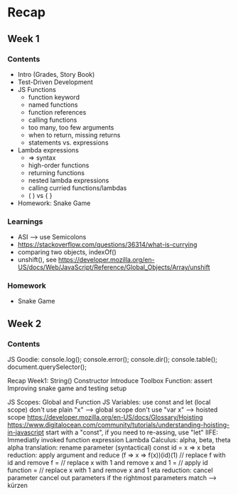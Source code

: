 # Recap

## Week 1

### Contents

- Intro (Grades, Story Book)
- Test-Driven Development
- JS Functions
  - function keyword
  - named functions
  - function references
  - calling functions
  - too many, too few arguments
  - when to return, missing returns
  - statements vs. expressions
- Lambda expressions
  - => syntax
  - high-order functions
  - returning functions
  - nested lambda expressions
  - calling curried functions/lambdas
  - ( ) vs { }
- Homework: Snake Game

### Learnings

- ASI --> use Semicolons
- <https://stackoverflow.com/questions/36314/what-is-currying>
- comparing two objects, indexOf()
- unshift(), see <https://developer.mozilla.org/en-US/docs/Web/JavaScript/Reference/Global_Objects/Array/unshift>

### Homework

- Snake Game

## Week 2

### Contents

JS Goodie:
  console.log();
  console.error();
  console.dir();
  console.table();
  document.querySelector();

Recap Week1:
  String() Constructor
  Introduce Toolbox Function: assert
  Improving snake game and testing setup

JS Scopes: Global and Function
JS Variables: use const and let (local scope)
  don't use plain "x" --> global scope
  don't use "var x" --> hoisted scope
    <https://developer.mozilla.org/en-US/docs/Glossary/Hoisting>
    <https://www.digitalocean.com/community/tutorials/understanding-hoisting-in-javascript>
  start with a "const", if you need to re-assing, use "let"
IIFE: Immediatly invoked function expression
Lambda Calculus: alpha, beta, theta
  alpha translation: rename parameter (syntactical)
    const id = x => x
  beta reduction: apply argument and reduce
    (f => x => f(x))(id)(1)   // replace f with id and remove f
  =                           // replace x with 1 and remove x and 1
  =                           // apply id function
  =                           // replace x with 1 and remove x and 1
  eta reduction: cancel parameter
    cancel out parameters if the rightmost parameters match
    --> kürzen

